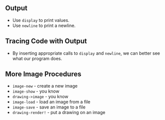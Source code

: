 Output
------

* Use `display` to print values.
* Use `newline` to print a newline.

Tracing Code with Output
------------------------

* By inserting appropriate calls to `display` and `newline`, we can
  better see what our program does.

More Image Procedures
---------------------

* `image-new` - create a new image
* `image-show` - you know
* `drawing->image` - you know
* `image-load` - load an image from a file
* `image-save` - save an image to a file
* `drawing-render!` - put a drawing on an image
